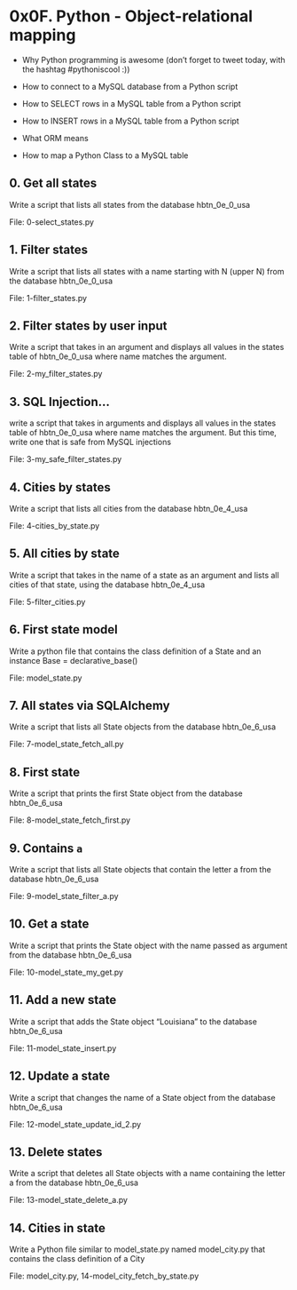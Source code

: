 # 0x0F. Python - Object-relational mapping

- Why Python programming is awesome (don’t forget to tweet today, with the hashtag #pythoniscool :))

- How to connect to a MySQL database from a Python script

- How to SELECT rows in a MySQL table from a Python script

- How to INSERT rows in a MySQL table from a Python script

- What ORM means

- How to map a Python Class to a MySQL table

## 0. Get all states

Write a script that lists all states from the database hbtn_0e_0_usa

File: 0-select_states.py

## 1. Filter states

Write a script that lists all states with a name starting with N (upper N) from the database hbtn_0e_0_usa

File: 1-filter_states.py

## 2. Filter states by user input

Write a script that takes in an argument and displays all values in the states table of hbtn_0e_0_usa where name matches the argument.

File: 2-my_filter_states.py

## 3. SQL Injection... 

 write a script that takes in arguments and displays all values in the states table of hbtn_0e_0_usa where name matches the argument. But this time, write one that is safe from MySQL injections

File: 3-my_safe_filter_states.py

## 4. Cities by states

Write a script that lists all cities from the database hbtn_0e_4_usa

File: 4-cities_by_state.py

## 5. All cities by state

Write a script that takes in the name of a state as an argument and lists all cities of that state, using the database hbtn_0e_4_usa

File: 5-filter_cities.py

## 6. First state model

Write a python file that contains the class definition of a State and an instance Base = declarative_base()

File: model_state.py

## 7. All states via SQLAlchemy

Write a script that lists all State objects from the database hbtn_0e_6_usa

File: 7-model_state_fetch_all.py

## 8. First state


Write a script that prints the first State object from the database hbtn_0e_6_usa

File: 8-model_state_fetch_first.py

## 9. Contains `a`

Write a script that lists all State objects that contain the letter a from the database hbtn_0e_6_usa

File: 9-model_state_filter_a.py

## 10. Get a state

Write a script that prints the State object with the name passed as argument from the database hbtn_0e_6_usa

File: 10-model_state_my_get.py

## 11. Add a new state

Write a script that adds the State object “Louisiana” to the database hbtn_0e_6_usa

File: 11-model_state_insert.py

## 12. Update a state

Write a script that changes the name of a State object from the database hbtn_0e_6_usa

File: 12-model_state_update_id_2.py

## 13. Delete states


Write a script that deletes all State objects with a name containing the letter a from the database hbtn_0e_6_usa

File: 13-model_state_delete_a.py

## 14. Cities in state

Write a Python file similar to model_state.py named model_city.py that contains the class definition of a City

File: model_city.py, 14-model_city_fetch_by_state.py

